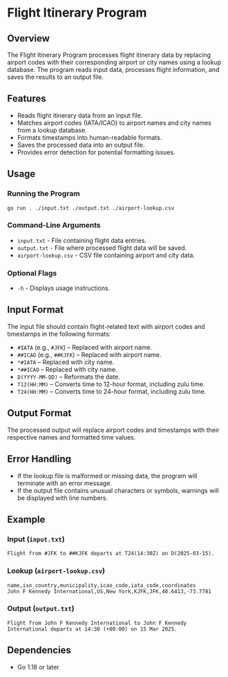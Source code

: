 # Flight Itinerary Program

## Overview
The Flight Itinerary Program processes flight itinerary data by replacing airport codes with their corresponding airport or city names using a lookup database. The program reads input data, processes flight information, and saves the results to an output file.

## Features
- Reads flight itinerary data from an input file.
- Matches airport codes (IATA/ICAO) to airport names and city names from a lookup database.
- Formats timestamps into human-readable formats.
- Saves the processed data into an output file.
- Provides error detection for potential formatting issues.

## Usage
### Running the Program
```
go run . ./input.txt ./output.txt ./airport-lookup.csv
```

### Command-Line Arguments
- `input.txt` - File containing flight data entries.
- `output.txt` - File where processed flight data will be saved.
- `airport-lookup.csv` - CSV file containing airport and city data.

### Optional Flags
- `-h` - Displays usage instructions.

## Input Format
The input file should contain flight-related text with airport codes and timestamps in the following formats:
- `#IATA` (e.g., `#JFK`) – Replaced with airport name.
- `##ICAO` (e.g., `##KJFK`) – Replaced with airport name.
- `*#IATA` – Replaced with city name.
- `*##ICAO` – Replaced with city name.
- `D(YYYY-MM-DD)` – Reformats the date.
- `T12(HH:MM)` – Converts time to 12-hour format, including zulu time.
- `T24(HH:MM)` – Converts time to 24-hour format, including zulu time.

## Output Format
The processed output will replace airport codes and timestamps with their respective names and formatted time values.

## Error Handling
- If the lookup file is malformed or missing data, the program will terminate with an error message.
- If the output file contains unusual characters or symbols, warnings will be displayed with line numbers.

## Example
### Input (`input.txt`)
```
Flight from #JFK to ##KJFK departs at T24(14:30Z) on D(2025-03-15).
```

### Lookup (`airport-lookup.csv`)
```
name,iso_country,municipality,icao_code,iata_code,coordinates
John F Kennedy International,US,New York,KJFK,JFK,40.6413,-73.7781
```

### Output (`output.txt`)
```
Flight from John F Kennedy International to John F Kennedy International departs at 14:30 (+00:00) on 15 Mar 2025.
```

## Dependencies
- Go 1.18 or later

